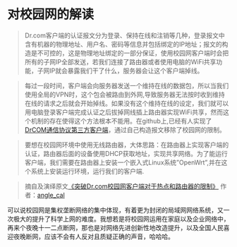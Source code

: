 # 对校园网的解读

> Dr.com客户端的认证报文分为登录、保持在线和注销等几种，登录报文中含有机器的物理地址、用户名、密码等信息并包括绑定的IP地址；报文的构造是不可控的，这是物理地址绑定的一部分保证，使用校园网客户端时会把所有的子网IP全部发送，若我们连接了路由器或者使用电脑的WiFi共享功能，子网IP就会暴露我们干了什么，服务器会让这个客户端掉线。

> 每过一段时间，客户端会向服务器发送一个维持在线的数据包，所以当我们使用全局的VPN时，这个包会被路由到外网,导致服务器无法按时收到维持在线的请求之后就会开始掉线。如果没有这个维持在线的设定，我们就可以用电脑登录客户端完成认证之后拔掉网线插上路由器实现WiFi共享，然而这个机制的存在使得这个方法根本不能用。在github上,已经有人实现了[DrCOM通信协议第三方客户端](https://github.com/drcoms)，通过自己构造报文移除了校园网的限制。

> 要想在校园网环境中使用无线路由器，大体思路：在路由器上实现客户端的认证，路由器后面的设备使用DHCP获取地址，实现共享网络。为了能运行客户端，我们需要在路由器上安装一个嵌入式Linux系统”OpenWrt”,并在这个系统上安装运行环境，运行我们的客户端. 

> 摘自及演绎原文[《突破Dr.com校园网客户端对于热点和路由器的限制》](https://blog.csdn.net/Angle_Cal/article/details/78249612) 作者：[angle_cal](https://blog.csdn.net/angle_cal)

可以说校园网是集权垄断网络的集中体现，有着更为封闭的局域网网络系统，又一次极大的提升了科学上网的难度。我想若是将校园网运用在家庭以及企业网络中，再来个夜晚十一二点断网，那也是对网络先进创新性地改造提升，以及全国人民喜迎夜晚断网，应该不会有人反对且质疑正确的声音，哈哈哈。


<!-- 很久没做所谓的学生了，加上当时相关文献资料很少，所以对这块也不是特别清楚只能转载摘录了； -->